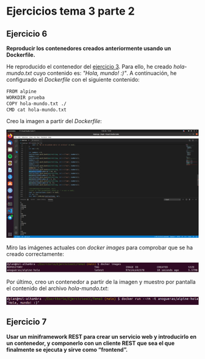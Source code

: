 # Ejercicios tema 3 parte 2

## Ejercicio 6

**Reproducir los contenedores creados anteriormente usando un Dockerfile.**

He reproducido el contenedor del [ejercicio 3](https://github.com/aure-nogueras/EjerciciosCC/blob/main/Tema3/ejercicios_tema3_parte1.md). Para ello, he creado *hola-mundo.txt* cuyo contenido es: *"Hola, mundo! :)"*. A continuación, he configurado el *Dockerfile* con el siguiente contenido:

```
FROM alpine
WORKDIR prueba
COPY hola-mundo.txt ./
CMD cat hola-mundo.txt
```

Creo la imagen a partir del *Dockerfile*:

![Imagen creada a partir del *Dockerfile*](./imgs/dockerfile.png "Imagen creada a partir del *Dockerfile*")

Miro las imágenes actuales con *docker images* para comprobar que se ha creado correctamente:

![Imagen de alpine-hola](./imgs/image-hola.png "Imagen de alpine-hola")

Por último, creo un contenedor a partir de la imagen y muestro por pantalla el contenido del archivo *hola-mundo.txt*:

![Contenedor de alpine-hola](./imgs/alpine-hola.png "Contenedor de alpine-hola")

## Ejercicio 7

**Usar un miniframework REST para crear un servicio web y introducirlo en un contenedor, y componerlo con un cliente REST que sea el que finalmente se ejecuta y sirve como “frontend”.**




